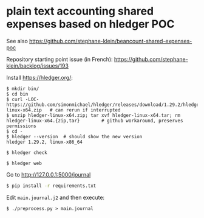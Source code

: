 # plain text accounting shared expenses based on hledger POC

See also https://github.com/stephane-klein/beancount-shared-expenses-poc  

Repository starting point issue (in French): https://github.com/stephane-klein/backlog/issues/193

Install https://hledger.org/:

```
$ mkdir bin/
$ cd bin
$ curl -LOC- https://github.com/simonmichael/hledger/releases/download/1.29.2/hledger-linux-x64.zip   # can rerun if interrupted
$ unzip hledger-linux-x64.zip; tar xvf hledger-linux-x64.tar; rm hledger-linux-x64.{zip,tar}        # github workaround, preserves permissions
$ cd -
$ hledger --version  # should show the new version
hledger 1.29.2, linux-x86_64
```

```
$ hledger check
```

```
$ hledger web
```

Go to http://127.0.0.1:5000/journal


```sh
$ pip install -r requirements.txt
```

Edit `main.journal.j2` and then execute:

```
$ ./preprocess.py > main.journal
```
